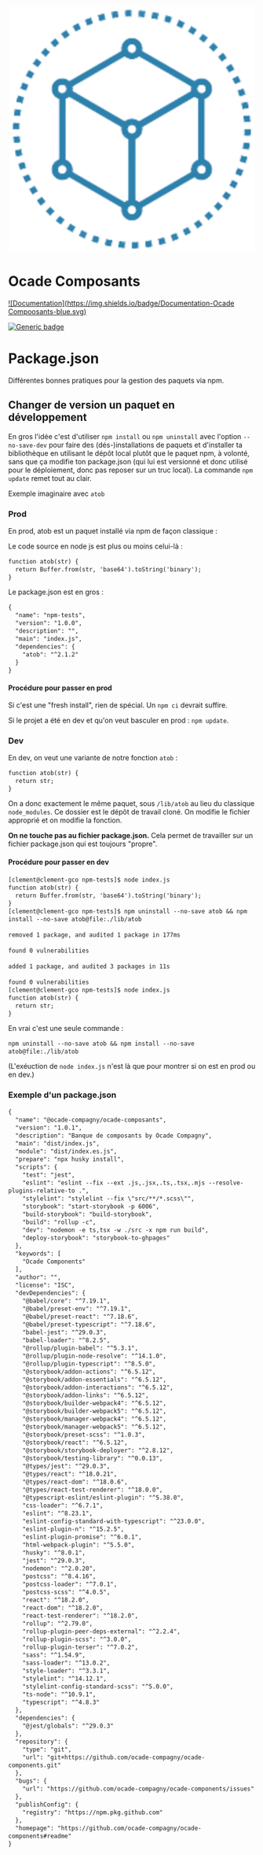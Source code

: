 <a href="https://ocade-compagny.github.io/ocade-composants/" title="Click pour voir la documentation">
  <p align="center">
    <img src="./readme/logo-ocade-composants-1.png" />
  </p>
</a>

# Ocade Composants
[![Documentation](https://img.shields.io/badge/Documentation-Ocade Compoosants-blue.svg)](https://shields.io/)

[![Generic badge](https://img.shields.io/badge/<SUBJECT>-<STATUS>-<COLOR>.svg)](https://shields.io/)

# Package.json

Différentes bonnes pratiques pour la gestion des paquets via npm.

## Changer de version un paquet en développement

En gros l'idée c'est d'utiliser `npm install` ou `npm uninstall` avec l'option `--no-save-dev` pour faire des (dés-)installations de paquets et d'installer ta bibliothèque en utilisant le dépôt local plutôt que le paquet npm, à volonté, sans que ça modifie ton package.json (qui lui est versionné et donc utilisé pour le déploiement, donc pas reposer sur un truc local). La commande `npm update` remet tout au clair. 

Exemple imaginaire avec `atob`

### Prod

En prod, atob est un paquet installé via npm de façon classique :

Le code source en node js est plus ou moins celui-là :

```
function atob(str) {
  return Buffer.from(str, 'base64').toString('binary');
}
```

Le package.json est en gros : 

```
{
  "name": "npm-tests",
  "version": "1.0.0",
  "description": "",
  "main": "index.js",
  "dependencies": {
    "atob": "^2.1.2"
  }
}
```

#### Procédure pour passer en prod

Si c'est une "fresh install", rien de spécial. Un `npm ci` devrait suffire.

Si le projet a été en dev et qu'on veut basculer en prod : `npm update`.

### Dev

En dev, on veut une variante de notre fonction `atob` : 

```
function atob(str) {
  return str;
}
```

On a donc exactement le même paquet, sous `/lib/atob` au lieu du classique `node_modules`.
Ce dossier est le dépôt de travail cloné. On modifie le fichier approprié et
on modifie la fonction.

**On ne touche pas au fichier package.json.**
Cela permet de travailler sur un fichier package.json qui est toujours "propre".

#### Procédure pour passer en dev

```
[clement@clement-gco npm-tests]$ node index.js 
function atob(str) {
  return Buffer.from(str, 'base64').toString('binary');
}
[clement@clement-gco npm-tests]$ npm uninstall --no-save atob && npm install --no-save atob@file:./lib/atob

removed 1 package, and audited 1 package in 177ms

found 0 vulnerabilities

added 1 package, and audited 3 packages in 11s

found 0 vulnerabilities
[clement@clement-gco npm-tests]$ node index.js 
function atob(str) {
  return str;
}
```

En vrai c'est une seule commande : 

```
npm uninstall --no-save atob && npm install --no-save atob@file:./lib/atob
```

(L'exéuction de `node index.js` n'est là que pour montrer si on est en prod ou en dev.)


### Exemple d'un package.json
```
{
  "name": "@ocade-compagny/ocade-composants",
  "version": "1.0.1",
  "description": "Banque de composants by Ocade Compagny",
  "main": "dist/index.js",
  "module": "dist/index.es.js",
  "prepare": "npx husky install",
  "scripts": {
    "test": "jest",
    "eslint": "eslint --fix --ext .js,.jsx,.ts,.tsx,.mjs --resolve-plugins-relative-to .",
    "stylelint": "stylelint --fix \"src/**/*.scss\"",
    "storybook": "start-storybook -p 6006",
    "build-storybook": "build-storybook",
    "build": "rollup -c",
    "dev": "nodemon -e ts,tsx -w ./src -x npm run build",
    "deploy-storybook": "storybook-to-ghpages"
  },
  "keywords": [
    "Ocade Components"
  ],
  "author": "",
  "license": "ISC",
  "devDependencies": {
    "@babel/core": "^7.19.1",
    "@babel/preset-env": "^7.19.1",
    "@babel/preset-react": "^7.18.6",
    "@babel/preset-typescript": "^7.18.6",
    "babel-jest": "^29.0.3",
    "babel-loader": "^8.2.5",
    "@rollup/plugin-babel": "^5.3.1",
    "@rollup/plugin-node-resolve": "^14.1.0",
    "@rollup/plugin-typescript": "^8.5.0",
    "@storybook/addon-actions": "^6.5.12",
    "@storybook/addon-essentials": "^6.5.12",
    "@storybook/addon-interactions": "^6.5.12",
    "@storybook/addon-links": "^6.5.12",
    "@storybook/builder-webpack4": "^6.5.12",
    "@storybook/builder-webpack5": "^6.5.12",
    "@storybook/manager-webpack4": "^6.5.12",
    "@storybook/manager-webpack5": "^6.5.12",
    "@storybook/preset-scss": "^1.0.3",
    "@storybook/react": "^6.5.12",
    "@storybook/storybook-deployer": "^2.8.12",
    "@storybook/testing-library": "^0.0.13",
    "@types/jest": "^29.0.3",
    "@types/react": "^18.0.21",
    "@types/react-dom": "^18.0.6",
    "@types/react-test-renderer": "^18.0.0",
    "@typescript-eslint/eslint-plugin": "^5.38.0",
    "css-loader": "^6.7.1",
    "eslint": "^8.23.1",
    "eslint-config-standard-with-typescript": "^23.0.0",
    "eslint-plugin-n": "^15.2.5",
    "eslint-plugin-promise": "^6.0.1",
    "html-webpack-plugin": "^5.5.0",
    "husky": "^8.0.1",
    "jest": "^29.0.3",
    "nodemon": "^2.0.20",
    "postcss": "^8.4.16",
    "postcss-loader": "^7.0.1",
    "postcss-scss": "^4.0.5",
    "react": "^18.2.0",
    "react-dom": "^18.2.0",
    "react-test-renderer": "^18.2.0",
    "rollup": "^2.79.0",
    "rollup-plugin-peer-deps-external": "^2.2.4",
    "rollup-plugin-scss": "^3.0.0",
    "rollup-plugin-terser": "^7.0.2",
    "sass": "^1.54.9",
    "sass-loader": "^13.0.2",
    "style-loader": "^3.3.1",
    "stylelint": "^14.12.1",
    "stylelint-config-standard-scss": "^5.0.0",
    "ts-node": "^10.9.1",
    "typescript": "^4.8.3"
  },
  "dependencies": {
    "@jest/globals": "^29.0.3"
  },
  "repository": {
    "type": "git",
    "url": "git+https://github.com/ocade-compagny/ocade-components.git"
  },
  "bugs": {
    "url": "https://github.com/ocade-compagny/ocade-components/issues"
  },
  "publishConfig": {
    "registry": "https://npm.pkg.github.com"
  },
  "homepage": "https://github.com/ocade-compagny/ocade-components#readme"
}
```